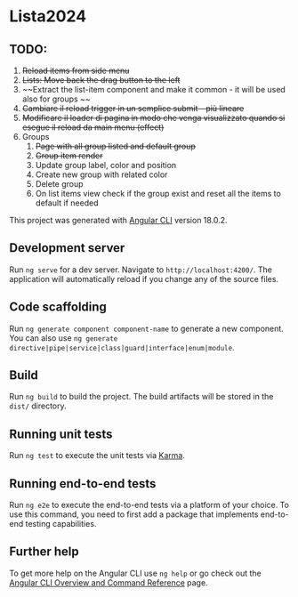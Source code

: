 # Lista2024

## TODO:

1) ~~Reload items from side menu~~
2) ~~Lists: Move back the drag button to the left~~
3) ~~Extract the list-item component and make it common - it will be used also for groups ~~
3) ~~Cambiare il reload trigger in un semplice submit - più lineare~~
4) ~~Modificare il loader di pagina in modo che venga visualizzato quando si esegue il reload da main menu (effect)~~
3) Groups
   1) ~~Page with all group listed and default group~~
   2) ~~Group item render~~
   3) Update group label, color and position
   4) Create new group with related color
   5) Delete group
   6) On list items view check if the group exist and reset all the items to default if needed

This project was generated with [Angular CLI](https://github.com/angular/angular-cli) version 18.0.2.

## Development server

Run `ng serve` for a dev server. Navigate to `http://localhost:4200/`. The application will automatically reload if you change any of the source files.

## Code scaffolding

Run `ng generate component component-name` to generate a new component. You can also use `ng generate directive|pipe|service|class|guard|interface|enum|module`.

## Build

Run `ng build` to build the project. The build artifacts will be stored in the `dist/` directory.

## Running unit tests

Run `ng test` to execute the unit tests via [Karma](https://karma-runner.github.io).

## Running end-to-end tests

Run `ng e2e` to execute the end-to-end tests via a platform of your choice. To use this command, you need to first add a package that implements end-to-end testing capabilities.

## Further help

To get more help on the Angular CLI use `ng help` or go check out the [Angular CLI Overview and Command Reference](https://angular.dev/tools/cli) page.
